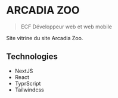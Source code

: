 # ARCADIA ZOO

> ECF Développeur web et web mobile

Site vitrine du site Arcadia Zoo.

## Technologies

- NextJS
- React
- TyprScript
- Tailwindcss
